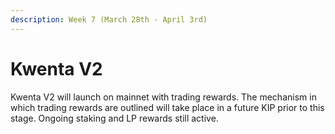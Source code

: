 ```yaml
---
description: Week 7 (March 28th - April 3rd)
---
```


# Kwenta V2

Kwenta V2 will launch on mainnet with trading rewards. The mechanism in which trading rewards are outlined will take place in a future KIP prior to this stage. Ongoing staking and LP rewards still active.
